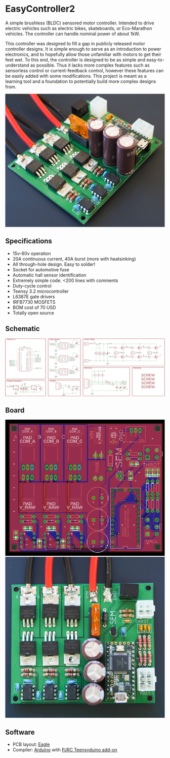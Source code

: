 # EasyController2

A simple brushless (BLDC) sensored motor controller. Intended to drive electric vehicles such as electric bikes, skateboards, or Eco-Marathon vehicles. The controller can handle nominal power of about 1kW.

This controller was designed to fill a gap in publicly released motor controller designs. It is simple enough to serve as an introduction to power electronics, and to hopefully allow those unfamiliar with motors to get their feet wet. To this end, the controller is designed to be as simple and easy-to-understand as possible. Thus it lacks more complex features such as sensorless control or current-feedback control, however these features can be easily added with some modifications. This project is meant as a learning tool and a foundation to potentially build more complex designs from.

![Assembled Controller](/docs/side.jpg)

## Specifications
* 15v-60v operation
* 20A continuous current, 40A burst (more with heatsinking)
* All through-hole design. Easy to solder!
* Socket for automotive fuse
* Automatic hall sensor identification
* Extremely simple code. <200 lines with comments
* Duty-cycle control
* Teensy 3.2 microcontroller
* L6387E gate drivers
* IRFB7730 MOSFETS
* BOM cost of 70 USD
* Totally open source

## Schematic

![Schematic](/docs/schematic.png)

## Board

![Board](/docs/board.png) ![Board](/docs/top.jpg)

## Software

* PCB layout: [Eagle](https://www.autodesk.com/products/eagle/free-download)
* Compiler: [Arduino](https://www.arduino.cc/) with [PJRC Teensyduino add-on](https://www.pjrc.com/teensy/td_download.html)
